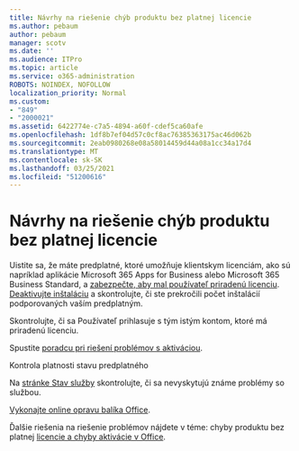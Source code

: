 ```yaml
---
title: Návrhy na riešenie chýb produktu bez platnej licencie
ms.author: pebaum
author: pebaum
manager: scotv
ms.date: ''
ms.audience: ITPro
ms.topic: article
ms.service: o365-administration
ROBOTS: NOINDEX, NOFOLLOW
localization_priority: Normal
ms.custom:
- "849"
- "2000021"
ms.assetid: 6422774e-c7a5-4894-a60f-cdef5ca60afe
ms.openlocfilehash: 1df8b7ef04d57c0cf8ac76385363175ac46d062b
ms.sourcegitcommit: 2eab0980268e08a58014459d44a08a1cc34a17d4
ms.translationtype: MT
ms.contentlocale: sk-SK
ms.lasthandoff: 03/25/2021
ms.locfileid: "51200616"
---
```

# <a name="suggestions-for-solving-unlicensed-product-errors"></a>Návrhy na riešenie chýb produktu bez platnej licencie

Uistite sa, že máte predplatné, ktoré umožňuje klientskym licenciám, ako sú napríklad aplikácie Microsoft 365 Apps for Business alebo Microsoft 365 Business Standard, a [zabezpečte, aby mal používateľ priradenú licenciu](https://docs.microsoft.com/microsoft-365/admin/add-users/add-users). [Deaktivujte inštaláciu](https://docs.microsoft.com/microsoft-365/admin/add-users/delete-a-user) a skontrolujte, či ste prekročili počet inštalácií podporovaných vaším predplatným.
  
Skontrolujte, či sa Používateľ prihlasuje s tým istým kontom, ktoré má priradenú licenciu.
  
Spustite [poradcu pri riešení problémov s aktiváciou](https://aka.ms/SARA-OfficeActivation-Alchemy).
  
Kontrola platnosti stavu predplatného
  
Na [stránke Stav služby](https://docs.microsoft.com/office365/enterprise/view-service-health) skontrolujte, či sa nevyskytujú známe problémy so službou.
  
[Vykonajte online opravu balíka Office](https://support.office.com/Article/7821d4b6-7c1d-4205-aa0e-a6b40c5bb88b?wt.mc_id=Alchemy_ClientDIA).
  
Ďalšie riešenia na riešenie problémov nájdete v téme: chyby produktu bez platnej [licencie a chyby aktivácie v Office](https://support.office.com/Article/0d23d3c0-c19c-4b2f-9845-5344fedc4380?wt.mc_id=Alchemy_ClientDIA).
  